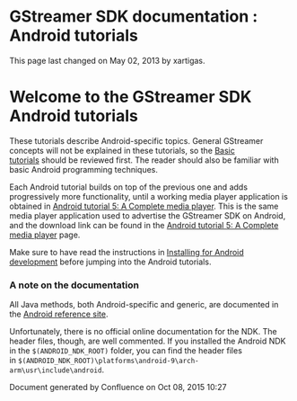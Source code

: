 #  GStreamer SDK documentation : Android tutorials 

This page last changed on May 02, 2013 by xartigas.

# Welcome to the GStreamer SDK Android tutorials

These tutorials describe Android-specific topics. General GStreamer
concepts will not be explained in these tutorials, so the [Basic
tutorials](Basic%2Btutorials.html) should be reviewed first. The reader
should also be familiar with basic Android programming techniques.

Each Android tutorial builds on top of the previous one and adds
progressively more functionality, until a working media player
application is obtained in [Android tutorial 5: A Complete media
player](Android%2Btutorial%2B5%253A%2BA%2BComplete%2Bmedia%2Bplayer.html).
This is the same media player application used to advertise the
GStreamer SDK on Android, and the download link can be found in
the [Android tutorial 5: A Complete media
player](Android%2Btutorial%2B5%253A%2BA%2BComplete%2Bmedia%2Bplayer.html) page.

Make sure to have read the instructions in [Installing for Android
development](Installing%2Bfor%2BAndroid%2Bdevelopment.html) before
jumping into the Android tutorials.

### A note on the documentation

All Java methods, both Android-specific and generic, are documented in
the [Android reference
site](http://developer.android.com/reference/packages.html).

Unfortunately, there is no official online documentation for the NDK.
The header files, though, are well commented. If you installed the
Android NDK in the `$(ANDROID_NDK_ROOT)` folder, you can find the header
files
in `$(ANDROID_NDK_ROOT)\platforms\android-9\arch-arm\usr\include\android`.

Document generated by Confluence on Oct 08, 2015 10:27

